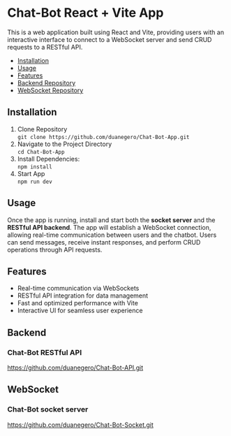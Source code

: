 # Chat-Bot React + Vite App

This is a web application built using React and Vite, providing users with an interactive interface to connect to a WebSocket server and send CRUD requests to a RESTful API.

- [Installation](#installation)
- [Usage](#usage)
- [Features](#features)
- [Backend Repository](#backend)
- [WebSocket Repository](#WebSocket)

## Installation

1. Clone Repository<br>
   `git clone https://github.com/duanegero/Chat-Bot-App.git`
2. Navigate to the Project Directory<br>
   `cd Chat-Bot-App`
3. Install Dependencies:<br>
   `npm install`
4. Start App<br>
   `npm run dev`

## Usage

Once the app is running, install and start both the <strong>socket server</strong> and the <strong>RESTful API backend</strong>. The app will establish a WebSocket connection, allowing real-time communication between users and the chatbot. Users can send messages, receive instant responses, and perform CRUD operations through API requests.

## Features

- Real-time communication via WebSockets
- RESTful API integration for data management
- Fast and optimized performance with Vite
- Interactive UI for seamless user experience

## Backend

### Chat-Bot RESTful API

https://github.com/duanegero/Chat-Bot-API.git

## WebSocket

### Chat-Bot socket server

https://github.com/duanegero/Chat-Bot-Socket.git
